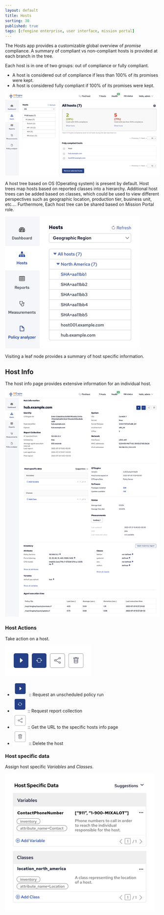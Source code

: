 ```yaml
---
layout: default
title: Hosts
sorting: 30
published: true
tags: [cfengine enterprise, user interface, mission portal]
---
```


The Hosts app provides a customizable global overview of _promise_ compliance. A summary of compliant vs non-compliant hosts is provided at each branch in the tree.

Each host is in one of two groups: out of compliance or fully compliant.

* A host is considered out of compliance if less than 100% of its promises were kept.
* A host is considered fully compliant if 100% of its promises were kept.

<img src="Hosts-app-overview.png" alt="Hosts app overview" width="700px">

A host tree based on OS (Operating system) is present by default. Host trees map hosts based on reported classes into a hierarchy. Additional host trees can be added based on classes, which could be used to view different perspectives such as geographic location, production tier, business unit, etc.... Furthermore, Each host tree can be shared based on Mission Portal role.

<img src="Hosts-app-custom-tree-geographic-region.png" alt="Hosts app custom tree for geographic region" width="439px">

Visiting a leaf node provides a summary of host specific information.

## Host Info

The host info page provides extensive information for an individual host.

<img src="Host-info-page.png" alt="Host info page" width="700px">

### Host Actions

Take action on a host.

<img src="host-action-buttons.png" alt="Host action buttons" width="280px">

* <img src="host-info-run-agent.png" alt="Run agent" width="50px"> :: Request an unscheduled policy run
* <img src="host-info-collect-reports.png" alt="Collect reports" width="50px">:: Request report collection
* <img src="host-info-get-url.png" alt="Get URL" width="50px">:: Get the URL to the specific hosts info page
* <img src="host-info-delete-host.png" alt="Delete host" width="50px"> :: Delete the host

### Host specific data

Assign host specific _Variables_ and _Classes_.

<img src="host-specific-data.png" alt="Host specific data" width="488px">
